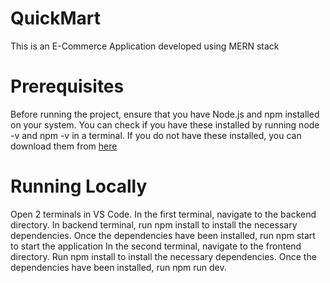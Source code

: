 # QuickMart
This is an E-Commerce Application developed using MERN stack

<h1>Prerequisites</h1>
Before running the project, ensure that you have Node.js and npm installed on your system. You can check if you have these installed by running node -v and npm -v in a terminal. If you do not have these installed, you can download them from <a href="https://nodejs.org/en/download/">here</a>

<h1>Running Locally</h1>
Open 2 terminals in VS Code.
In the first terminal, navigate to the backend directory.
In backend terminal, run npm install to install the necessary dependencies.
Once the dependencies have been installed, run npm start to start the application
In the second terminal, navigate to the frontend directory.
Run npm install to install the necessary dependencies.
Once the dependencies have been installed, run npm run dev.
